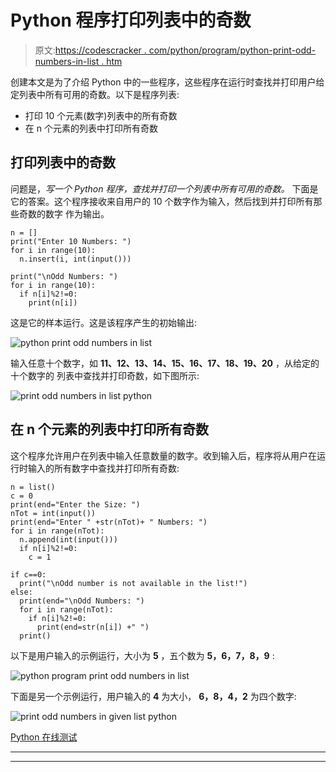 # Python 程序打印列表中的奇数

> 原文:[https://codescracker . com/python/program/python-print-odd-numbers-in-list . htm](https://codescracker.com/python/program/python-print-odd-numbers-in-list.htm)

创建本文是为了介绍 Python 中的一些程序，这些程序在运行时查找并打印用户给定列表中所有可用的奇数。以下是程序列表:

*   打印 10 个元素(数字)列表中的所有奇数
*   在 n 个元素的列表中打印所有奇数

## 打印列表中的奇数

问题是，*写一个 Python 程序，查找并打印一个列表中所有可用的奇数。* 下面是它的答案。这个程序接收来自用户的 10 个数字作为输入，然后找到并打印所有那些奇数的数字 作为输出。

```
n = []
print("Enter 10 Numbers: ")
for i in range(10):
  n.insert(i, int(input()))

print("\nOdd Numbers: ")
for i in range(10):
  if n[i]%2!=0:
    print(n[i])
```

这是它的样本运行。这是该程序产生的初始输出:

![python print odd numbers in list](../Images/cd3b1449974a2bdede4abf56c2fc2ec3.png)

输入任意十个数字，如 **11、12、13、14、15、16、17、18、19、20** ，从给定的十个数字的 列表中查找并打印奇数，如下图所示:

![print odd numbers in list python](../Images/4909160f715c4b7dfc1822361ef6fa13.png)

## 在 n 个元素的列表中打印所有奇数

这个程序允许用户在列表中输入任意数量的数字。收到输入后，程序将从用户在运行时输入的所有数字中查找并打印所有奇数:

```
n = list()
c = 0
print(end="Enter the Size: ")
nTot = int(input())
print(end="Enter " +str(nTot)+ " Numbers: ")
for i in range(nTot):
  n.append(int(input()))
  if n[i]%2!=0:
    c = 1

if c==0:
  print("\nOdd number is not available in the list!")
else:
  print(end="\nOdd Numbers: ")
  for i in range(nTot):
    if n[i]%2!=0:
      print(end=str(n[i]) +" ")
  print()
```

以下是用户输入的示例运行，大小为 **5** ，五个数为 **5，6，7，8，9** :

![python program print odd numbers in list](../Images/8c132d0cc1edffd7c4e59f0f11bec21b.png)

下面是另一个示例运行，用户输入的 **4** 为大小， **6，8，4，2** 为四个数字:

![print odd numbers in given list python](../Images/dc712487f131f81a93156418162f77eb.png)

[Python 在线测试](/exam/showtest.php?subid=10)

* * *

* * *